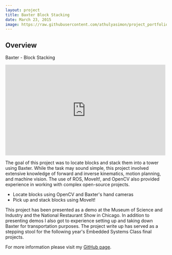 ```yaml
---
layout: project
title: Baxter Block Stacking
date: March 23, 2015
image: https://raw.githubusercontent.com/athulyasimon/project_portfolio/gh-pages/public/images/BaxterBlockStacking.jpg
---
```


## Overview
Baxter - Block Stacking

<iframe src="https://player.vimeo.com/video/149185663" width="500" height="283" frameborder="0" webkitallowfullscreen mozallowfullscreen allowfullscreen></iframe>

The goal of this project was to locate blocks and stack them into a tower using Baxter. While the task may sound simple, this project involved extensive knowledge of forward and inverse kinematics, motion planning, and machine vision. The use of ROS, MoveIt!, and OpenCV also provided experience in working with complex open-source projects.

* Locate blocks using OpenCV and Baxter's hand cameras
* Pick up and stack blocks using MoveIt!

This project has been presented as a demo at the Museum of Science and Industry and the National Restaurant Show in Chicago. In addition to presenting demos I also got to experience setting up and taking down Baxter for transportation purposes. The project write up has served as a stepping stool for the following year's Embedded Systems Class final projects. 

For more information please visit my [GitHub page](https://github.com/athulyasimon/baxter_block_stacking).


